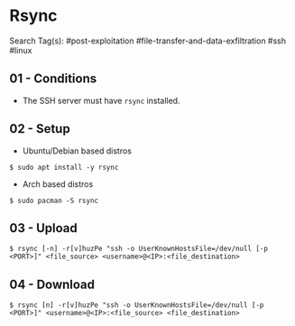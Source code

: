 # Rsync

Search Tag(s): #post-exploitation #file-transfer-and-data-exfiltration #ssh #linux

## 01 - Conditions

- The SSH server must have `rsync` installed.

## 02 - Setup

- Ubuntu/Debian based distros

`$ sudo apt install -y rsync`

- Arch based distros

`$ sudo pacman -S rsync`

## 03 - Upload

```
$ rsync [-n] -r[v]huzPe "ssh -o UserKnownHostsFile=/dev/null [-p <PORT>]" <file_source> <username>@<IP>:<file_destination>
```

## 04 - Download

```
$ rsync [n] -r[v]huzPe "ssh -o UserKnownHostsFile=/dev/null [-p <PORT>]" <username>@<IP>:<file_source> <file_destination>
```